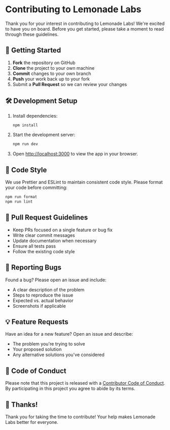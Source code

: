 # Contributing to Lemonade Labs

Thank you for your interest in contributing to Lemonade Labs! We're excited to have you on board. Before you get started, please take a moment to read through these guidelines.

## 🚀 Getting Started

1. **Fork** the repository on GitHub
2. **Clone** the project to your own machine
3. **Commit** changes to your own branch
4. **Push** your work back up to your fork
5. Submit a **Pull Request** so we can review your changes

## 🛠 Development Setup

1. Install dependencies:
   ```bash
   npm install
   ```

2. Start the development server:
   ```bash
   npm run dev
   ```

3. Open [http://localhost:3000](http://localhost:3000) to view the app in your browser.

## 📝 Code Style

We use Prettier and ESLint to maintain consistent code style. Please format your code before committing:

```bash
npm run format
npm run lint
```

## 📌 Pull Request Guidelines

- Keep PRs focused on a single feature or bug fix
- Write clear commit messages
- Update documentation when necessary
- Ensure all tests pass
- Follow the existing code style

## 🐛 Reporting Bugs

Found a bug? Please open an issue and include:

- A clear description of the problem
- Steps to reproduce the issue
- Expected vs. actual behavior
- Screenshots if applicable

## 💡 Feature Requests

Have an idea for a new feature? Open an issue and describe:

- The problem you're trying to solve
- Your proposed solution
- Any alternative solutions you've considered

## 📜 Code of Conduct

Please note that this project is released with a [Contributor Code of Conduct](CODE_OF_CONDUCT.md). By participating in this project you agree to abide by its terms.

## 🙏 Thanks!

Thank you for taking the time to contribute! Your help makes Lemonade Labs better for everyone.
